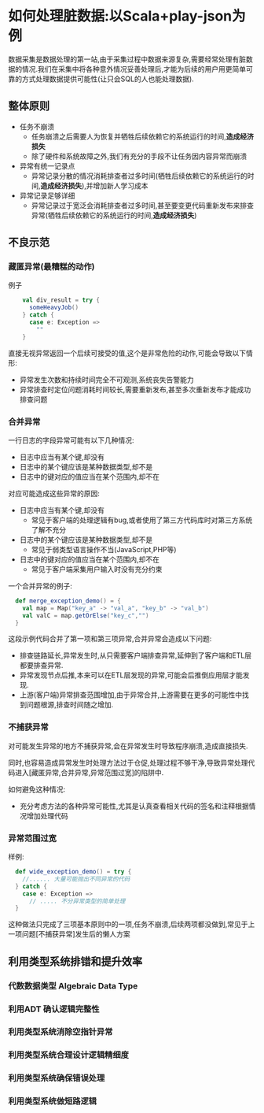 # 如何处理脏数据:以Scala+play-json为例

数据采集是数据处理的第一站,由于采集过程中数据来源复杂,需要经常处理有脏数据的情况.我们在采集中将各种意外情况妥善处理后,才能为后续的用户用更简单可靠的方式处理数据提供可能性(让只会SQL的人也能处理数据).

## 整体原则

* 任务不崩溃
  * 任务崩溃之后需要人为恢复并牺牲后续依赖它的系统运行的时间,**造成经济损失**
  * 除了硬件和系统故障之外,我们有充分的手段不让任务因内容异常而崩溃
* 异常有统一记录点
  * 异常记录分散的情况消耗排查者过多时间(牺牲后续依赖它的系统运行的时间,**造成经济损失**),并增加新人学习成本
* 异常记录足够详细
  * 异常记录过于宽泛会消耗排查者过多时间,甚至要变更代码重新发布来排查异常(牺牲后续依赖它的系统运行的时间,**造成经济损失**)

## 不良示范

### 藏匿异常(最糟糕的动作)

例子

```scala
    val div_result = try {
      someHeavyJob()
    } catch {
      case e: Exception =>
        ""
    }
```

直接无视异常返回一个后续可接受的值,这个是非常危险的动作,可能会导致以下情形:

* 异常发生次数和持续时间完全不可观测,系统丧失告警能力
* 异常排查时定位问题消耗时间较长,需要重新发布,甚至多次重新发布才能成功排查问题

### 合并异常

一行日志的字段异常可能有以下几种情况:

* 日志中应当有某个键,却没有
* 日志中的某个键应该是某种数据类型,却不是
* 日志中的键对应的值应当在某个范围内,却不在

对应可能造成这些异常的原因:

* 日志中应当有某个键,却没有
  * 常见于客户端的处理逻辑有bug,或者使用了第三方代码库时对第三方系统了解不充分
* 日志中的某个键应该是某种数据类型,却不是
  * 常见于弱类型语言操作不当(JavaScript,PHP等)
* 日志中的键对应的值应当在某个范围内,却不在
  * 常见于客户端采集用户输入时没有充分约束

一个合并异常的例子:

```scala
  def merge_exception_demo() = {
    val map = Map("key_a" -> "val_a", "key_b" -> "val_b")
    val valC = map.getOrElse("key_c","")
  }
```

这段示例代码合并了第一项和第三项异常,合并异常会造成以下问题:

* 排查链路延长,异常发生时,从只需要客户端排查异常,延伸到了客户端和ETL层都要排查异常.
* 异常发现节点后推,本来可以在ETL层发现的异常,可能会后推倒应用层才能发现.
* 上游(客户端)异常排查范围增加,由于异常合并,上游需要在更多的可能性中找到问题根源,排查时间随之增加.

### 不捕获异常

对可能发生异常的地方不捕获异常,会在异常发生时导致程序崩溃,造成直接损失.

同时,也容易造成异常发生时处理方法过于仓促,处理过程不够干净,导致异常处理代码进入[藏匿异常,合并异常,异常范围过宽]的陷阱中.

如何避免这种情况:

* 充分考虑方法的各种异常可能性,尤其是认真查看相关代码的签名和注释根据情况增加处理代码

### 异常范围过宽

样例:

```scala
  def wide_exception_demo() = try {
    //...... 大量可能抛出不同异常的代码
  } catch {
    case e: Exception =>
      // ..... 不分异常类型的简单处理
  }
```

这种做法只完成了三项基本原则中的一项,任务不崩溃,后续两项都没做到,常见于上一项问题[不捕获异常]发生后的懒人方案

## 利用类型系统排错和提升效率

### 代数数据类型 Algebraic Data Type

### 利用ADT 确认逻辑完整性

### 利用类型系统消除空指针异常

### 利用类型系统合理设计逻辑精细度

### 利用类型系统确保错误处理

### 利用类型系统做短路逻辑

